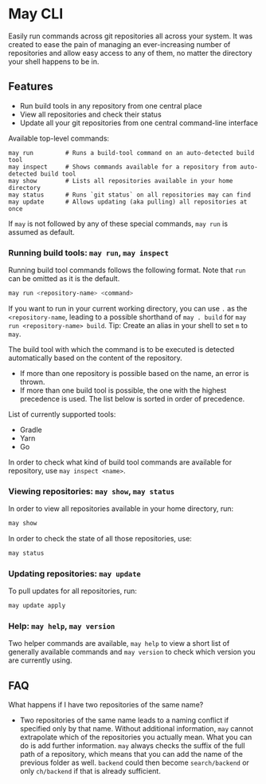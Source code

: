 # May CLI

Easily run commands across git repositories all across your system. It was created to ease the pain of managing an ever-increasing number of repositories and allow easy access to any of them, no matter the directory your shell happens to be in.

## Features

- Run build tools in any repository from one central place
- View all repositories and check their status
- Update all your git repositories from one central command-line interface

Available top-level commands:

```
may run         # Runs a build-tool command on an auto-detected build tool
may inspect     # Shows commands available for a repository from auto-detected build tool
may show        # Lists all repositories available in your home directory
may status      # Runs `git status` on all repositories may can find
may update      # Allows updating (aka pulling) all repositories at once
```

If `may` is not followed by any of these special commands, `may run` is assumed as default.

### Running build tools: `may run`, `may inspect`

Running build tool commands follows the following format. Note that `run` can be omitted as it is the default.

```sh
may run <repository-name> <command>
```
If you want to run in your current working directory, you can use `.` as the `<repository-name`, leading to a possible shorthand of `may . build` for `may run <repository-name> build`. Tip: Create an alias in your shell to set `m` to `may`.

The build tool with which the command is to be executed is detected automatically based on the content of the repository. 

- If more than one repository is possible based on the name, an error is thrown. 
- If more than one build tool is possible, the one with the highest precedence is used. The list below is sorted in order of precedence.

List of currently supported tools:

- Gradle
- Yarn
- Go

In order to check what kind of build tool commands are available for repository, use `may inspect <name>`.

### Viewing repositories: `may show`, `may status`

In order to view all repositories available in your home directory, run:

```sh
may show
```
In order to check the state of all those repositories, use:

```sh
may status
```

### Updating repositories: `may update`

To pull updates for all repositories, run:
```sh
may update apply
```

### Help: `may help`, `may version`

Two helper commands are available, `may help` to view a short list of generally available commands and `may version` to check which version you are currently using.

## FAQ

What happens if I have two repositories of the same name?

- Two repositories of the same name leads to a naming conflict if specified only by that name. Without additional information, `may` cannot extrapolate which of the repositories you actually mean. What you can do is add further information. `may` always checks the suffix of the full path of a repository, which means that you can add the name of the previous folder as well. `backend` could then become `search/backend` or only `ch/backend` if that is already sufficient.
